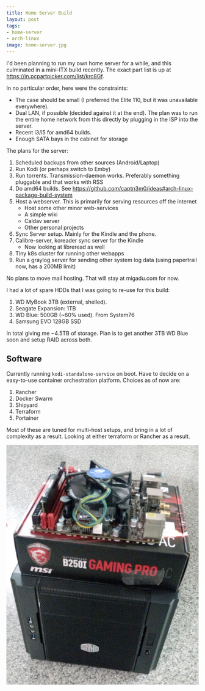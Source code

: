 ```yaml
---
title: Home Server Build
layout: post
tags:
- home-server
- arch-linux
image: home-server.jpg
---
```


I'd been planning to run my own home server for a while, and this culminated in a mini-ITX build recently. The exact part list is up at <https://in.pcpartpicker.com/list/krc8Gf>.

In no particular order, here were the constraints:

- The case should be small (I preferred the Elite 110, but it was unavailable everywhere).
- Dual LAN, if possible (decided against it at the end). The plan was to run the entire home network from this directly by plugging in the ISP into the server.
- Recent i3/i5 for amd64 builds.
- Enough SATA bays in the cabinet for storage

The plans for the server:

1. Scheduled backups from other sources (Android/Laptop)
2. Run Kodi (or perhaps switch to Emby)
3. Run torrents. Transmission-daemon works. Preferably something pluggable and that works with RSS
4. Do amd64 builds. See https://github.com/captn3m0/ideas#arch-linux-package-build-system
5. Host a webserver. This is primarily for serving resources off the internet
    - Host some other minor web-services
    - A simple wiki
    - Caldav server
    - Other personal projects
6. Sync Server setup. Mainly for the Kindle and the phone.
7. Calibre-server, koreader sync server for the Kindle
    - Now looking at libreread as well
8. Tiny k8s cluster for running other webapps
9. Run a graylog server for sending other system log data (using papertrail now, has a 200MB limit)

No plans to move mail hosting. That will stay at migadu.com for now.

I had a lot of spare HDDs that I was going to re-use for this build:

1. WD MyBook 3TB (external, shelled).
2. Seagate Expansion: 1TB
3. WD Blue: 500GB (~60% used). From System76
4. Samsung EVO 128GB SSD

In total giving me ~4.5TB of storage. Plan is to get another 3TB WD Blue soon and setup RAID across both.


## Software

Currently running `kodi-standalone-service` on boot. Have to decide on a easy-to-use container orchestration platform. Choices as of now are:

1. Rancher
2. Docker Swarm
3. Shipyard
4. Terraform
5. Portainer

Most of these are tuned for multi-host setups, and bring in a lot of complexity as a result. Looking at either terraform or Rancher as a result. 

![](/img/home-server.jpg)
